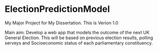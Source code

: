 # ElectionPredictionModel

My Major Project for My Dissertation.
This is Verion 1.0

Main aim: Develop a web app that models the outcome of the next UK General Election. This will be based on previous election results, polling serveys and
Socioeconomic status of each parliamentary constituency. 
